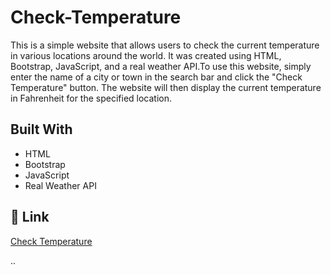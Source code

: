 # Check-Temperature

This is a simple website that allows users to check the current temperature in various locations around the world. It was created using HTML, Bootstrap, JavaScript, and a real weather API.To use this website, simply enter the name of a city or town in the search bar and click the "Check Temperature" button. The website will then display the current temperature in Fahrenheit for the specified location.

## Built With
- HTML
- Bootstrap
- JavaScript
- Real Weather API


## 🔗 Link

[Check Temperature](https://habibaferdausi.github.io/Check-Temperature)




..
